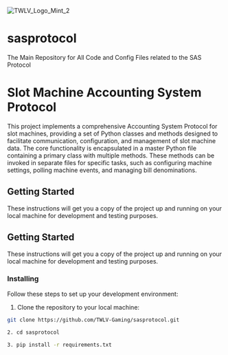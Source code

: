 ![TWLV_Logo_Mint_2](https://github.com/TWLV-Gaming/sasprotocol/assets/164931022/4b270dad-7f0d-4f40-8d1e-3022a23d046a)

# sasprotocol
The Main Repository for All Code and Config Files related to the SAS Protocol


# Slot Machine Accounting System Protocol

This project implements a comprehensive Accounting System Protocol for slot machines, providing a set of Python classes and methods designed to facilitate communication, configuration, and management of slot machine data. The core functionality is encapsulated in a master Python file containing a primary class with multiple methods. These methods can be invoked in separate files for specific tasks, such as configuring machine settings, polling machine events, and managing bill denominations.

## Getting Started

These instructions will get you a copy of the project up and running on your local machine for development and testing purposes.


## Getting Started

These instructions will get you a copy of the project up and running on your local machine for development and testing purposes.


### Installing

Follow these steps to set up your development environment:

1. Clone the repository to your local machine:
```bash
git clone https://github.com/TWLV-Gaming/sasprotocol.git

2. cd sasprotocol

3. pip install -r requirements.txt
